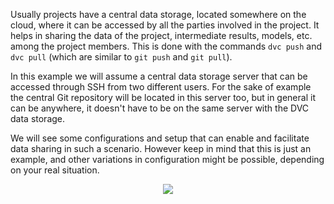 Usually projects have a central data storage, located somewhere on the
cloud, where it can be accessed by all the parties involved in the
project. It helps in sharing the data of the project, intermediate
results, models, etc. among the project members. This is done with the
commands `dvc push` and `dvc pull` (which are similar to `git push`
and `git pull`).

In this example we will assume a central data storage server that can
be accessed through SSH from two different users. For the sake of
example the central Git repository will be located in this server too,
but in general it can be anywhere, it doesn't have to be on the same
server with the DVC data storage.

We will see some configurations and setup that can enable and
facilitate data sharing in such a scenario. However keep in mind that
this is just an example, and other variations in configuration might be
possible, depending on your real situation.

<p align="center">
<img src="/dashohoxha/courses/dvc/examples-ssh-storage/assets/ssh-storage.png">
</p>
